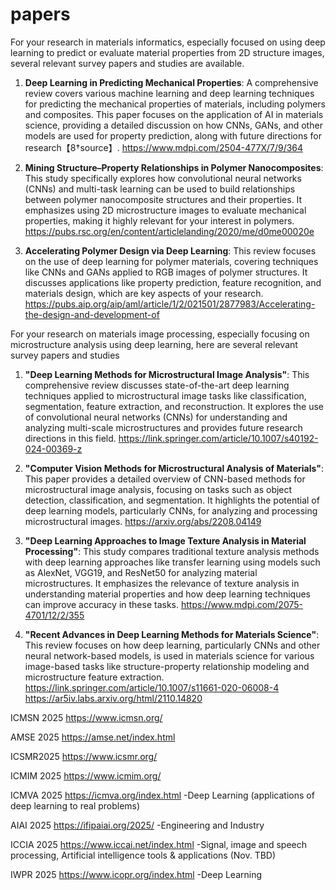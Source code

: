 # papers

For your research in materials informatics, especially focused on using deep learning to predict or evaluate material properties from 2D structure images, several relevant survey papers and studies are available.

1. **Deep Learning in Predicting Mechanical Properties**: A comprehensive review covers various machine learning and deep learning techniques for predicting the mechanical properties of materials, including polymers and composites. This paper focuses on the application of AI in materials science, providing a detailed discussion on how CNNs, GANs, and other models are used for property prediction, along with future directions for research【8†source】. https://www.mdpi.com/2504-477X/7/9/364

2. **Mining Structure–Property Relationships in Polymer Nanocomposites**: This study specifically explores how convolutional neural networks (CNNs) and multi-task learning can be used to build relationships between polymer nanocomposite structures and their properties. It emphasizes using 2D microstructure images to evaluate mechanical properties, making it highly relevant for your interest in polymers. https://pubs.rsc.org/en/content/articlelanding/2020/me/d0me00020e

3. **Accelerating Polymer Design via Deep Learning**: This review focuses on the use of deep learning for polymer materials, covering techniques like CNNs and GANs applied to RGB images of polymer structures. It discusses applications like property prediction, feature recognition, and materials design, which are key aspects of your research. https://pubs.aip.org/aip/aml/article/1/2/021501/2877983/Accelerating-the-design-and-development-of



For your research on materials image processing, especially focusing on microstructure analysis using deep learning, here are several relevant survey papers and studies

1. **"Deep Learning Methods for Microstructural Image Analysis"**: This comprehensive review discusses state-of-the-art deep learning techniques applied to microstructural image tasks like classification, segmentation, feature extraction, and reconstruction. It explores the use of convolutional neural networks (CNNs) for understanding and analyzing multi-scale microstructures and provides future research directions in this field. https://link.springer.com/article/10.1007/s40192-024-00369-z

2. **"Computer Vision Methods for Microstructural Analysis of Materials"**: This paper provides a detailed overview of CNN-based methods for microstructural image analysis, focusing on tasks such as object detection, classification, and segmentation. It highlights the potential of deep learning models, particularly CNNs, for analyzing and processing microstructural images. https://arxiv.org/abs/2208.04149

3. **"Deep Learning Approaches to Image Texture Analysis in Material Processing"**: This study compares traditional texture analysis methods with deep learning approaches like transfer learning using models such as AlexNet, VGG19, and ResNet50 for analyzing material microstructures. It emphasizes the relevance of texture analysis in understanding material properties and how deep learning techniques can improve accuracy in these tasks. https://www.mdpi.com/2075-4701/12/2/355

4. **"Recent Advances in Deep Learning Methods for Materials Science"**: This review focuses on how deep learning, particularly CNNs and other neural network-based models, is used in materials science for various image-based tasks like structure-property relationship modeling and microstructure feature extraction.
https://link.springer.com/article/10.1007/s11661-020-06008-4
https://ar5iv.labs.arxiv.org/html/2110.14820

ICMSN 2025
https://www.icmsn.org/

AMSE 2025
https://amse.net/index.html

ICSMR2025
https://www.icsmr.org/

ICMIM 2025
https://www.icmim.org/

ICMVA 2025
https://icmva.org/index.html    -Deep Learning (applications of deep learning to real problems)

AIAI 2025 https://ifipaiai.org/2025/  -Engineering and Industry


ICCIA 2025 https://www.iccai.net/index.html    -Signal, image and speech processing, Artificial intelligence tools & applications (Nov. TBD)

IWPR 2025 https://www.icopr.org/index.html   -Deep Learning

